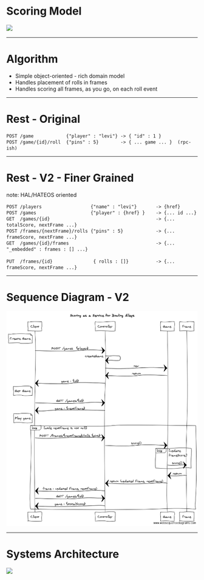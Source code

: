 # Scoring Model

![](bowling_class_diagram.png)

---


# Algorithm

- Simple object-oriented - rich domain model
- Handles placement of rolls in frames
- Handles scoring all frames, as you go, on each roll event


---

# Rest - Original


    POST /game            {"player" : "levi"} -> { "id" : 1 }
    POST /game/{id}/roll  {"pins" : 5}        -> { ... game ... }  (rpc-ish)

---

# Rest - V2 - Finer Grained 

note:  HAL/HATEOS oriented

    POST /players                  {"name" : "levi"}       -> {href}
    POST /games                    {"player" : {href} }    -> {... id ...}
    GET  /games/{id}                                       -> {... totalScore, nextFrame ...}
    POST /frames/{nextFrame}/rolls {"pins" : 5}            -> {... frameScore, nextFrame ...}
    GET  /games/{id}/frames                                -> {... "_embedded" : frames : [] ...}

    PUT  /frames/{id}               { rolls : []}          -> {... frameScore, nextFrame ...}
    
---

# Sequence Diagram - V2

![](bowling_sequence_diagram.png)


---

# Systems Architecture

![](system_architecture.png)
